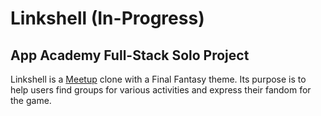 # Linkshell (In-Progress)
## App Academy Full-Stack Solo Project
Linkshell is a [Meetup](http://meetup.com) clone with a Final Fantasy theme. Its purpose is to help users find groups for various activities and express their fandom for the game.
